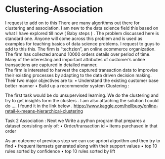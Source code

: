 # Clustering-Association
I request to add on to this 
There are many algorithms out there for clustering and association. 
          I am new to the data science field this based on what I have explored till now ( Baby steps ) . 
The problem discussed here is standard one. Anyone will come across this problem and is used as examples for teaching basics of data science problems.  I request to guys to add to this this.
The firm is “techzion”, an online ecommerce organization. The firm has collected around 10000 orders details over period of time. Many of the interesting and important attributes of customer’s online transactions are captured in detailed manner.  
The firm is interested to harvest the captured transaction data to improvise their existing processes by adapting to the data driven decision making. Their two major objectives are to:
•	Understand the existing customer base better manner
•	Build up a recommender system
Clustering : 


The first task would be do unsupervised learning. We do the clustering and try to get insights form the clusters .
I am also attaching the solution I could do ….
I found it in the link below .
https://www.kaggle.com/hellbuoy/online-retail-k-means-hierarchical-clustering





Task 2 Association : 
Next we Write a python program that prepares a dataset consisting only of:
•	Order/transaction id
•	Items purchased in that order
 
As an outcome of previous step we can use apriori algorithm and then try to find
•	frequent itemsets generated along with their support values
•	top 10 rules sorted by confidence 
•	top 10 rules sorted by lift 
